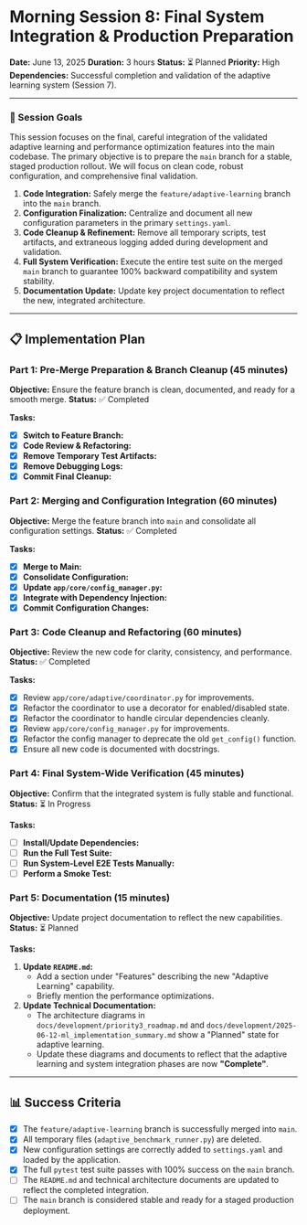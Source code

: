# Morning Session 8: Final System Integration & Production Preparation

**Date:** June 13, 2025
**Duration:** 3 hours
**Status:** ⏳ Planned
**Priority:** High
**Dependencies:** Successful completion and validation of the adaptive learning system (Session 7).

---

### 🎯 Session Goals

This session focuses on the final, careful integration of the validated adaptive learning and performance optimization features into the main codebase. The primary objective is to prepare the `main` branch for a stable, staged production rollout. We will focus on clean code, robust configuration, and comprehensive final validation.

1.  **Code Integration:** Safely merge the `feature/adaptive-learning` branch into the `main` branch.
2.  **Configuration Finalization:** Centralize and document all new configuration parameters in the primary `settings.yaml`.
3.  **Code Cleanup & Refinement:** Remove all temporary scripts, test artifacts, and extraneous logging added during development and validation.
4.  **Full System Verification:** Execute the entire test suite on the merged `main` branch to guarantee 100% backward compatibility and system stability.
5.  **Documentation Update:** Update key project documentation to reflect the new, integrated architecture.

---

## 📋 Implementation Plan

### Part 1: Pre-Merge Preparation & Branch Cleanup (45 minutes)

**Objective:** Ensure the feature branch is clean, documented, and ready for a smooth merge.
**Status:** ✅ Completed

**Tasks:**
- [x] **Switch to Feature Branch:**
- [x] **Code Review & Refactoring:**
- [x] **Remove Temporary Test Artifacts:**
- [x] **Remove Debugging Logs:**
- [x] **Commit Final Cleanup:**

### Part 2: Merging and Configuration Integration (60 minutes)

**Objective:** Merge the feature branch into `main` and consolidate all configuration settings.
**Status:** ✅ Completed

**Tasks:**
- [x] **Merge to Main:**
- [x] **Consolidate Configuration:**
- [x] **Update `app/core/config_manager.py`:**
- [x] **Integrate with Dependency Injection:**
- [x] **Commit Configuration Changes:**

### Part 3: Code Cleanup and Refactoring (60 minutes)

**Objective:** Review the new code for clarity, consistency, and performance.
**Status:** ✅ Completed

**Tasks:**
- [x] Review `app/core/adaptive/coordinator.py` for improvements.
- [x] Refactor the coordinator to use a decorator for enabled/disabled state.
- [x] Refactor the coordinator to handle circular dependencies cleanly.
- [x] Review `app/core/config_manager.py` for improvements.
- [x] Refactor the config manager to deprecate the old `get_config()` function.
- [x] Ensure all new code is documented with docstrings.

### Part 4: Final System-Wide Verification (45 minutes)

**Objective:** Confirm that the integrated system is fully stable and functional.
**Status:** ⏳ In Progress

**Tasks:**
- [ ] **Install/Update Dependencies:**
- [ ] **Run the Full Test Suite:**
- [ ] **Run System-Level E2E Tests Manually:**
- [ ] **Perform a Smoke Test:**

### Part 5: Documentation (15 minutes)

**Objective:** Update project documentation to reflect the new capabilities.
**Status:** ⏳ Planned

**Tasks:**
1.  **Update `README.md`:**
    -   Add a section under "Features" describing the new "Adaptive Learning" capability.
    -   Briefly mention the performance optimizations.
2.  **Update Technical Documentation:**
    -   The architecture diagrams in `docs/development/priority3_roadmap.md` and `docs/development/2025-06-12-ml_implementation_summary.md` show a "Planned" state for adaptive learning.
    -   Update these diagrams and documents to reflect that the adaptive learning and system integration phases are now **"Complete"**.

---

## 📊 Success Criteria

-   [x] The `feature/adaptive-learning` branch is successfully merged into `main`.
-   [x] All temporary files (`adaptive_benchmark_runner.py`) are deleted.
-   [x] New configuration settings are correctly added to `settings.yaml` and loaded by the application.
-   [x] The full `pytest` test suite passes with 100% success on the `main` branch.
-   [ ] The `README.md` and technical architecture documents are updated to reflect the completed integration.
-   [ ] The `main` branch is considered stable and ready for a staged production deployment.